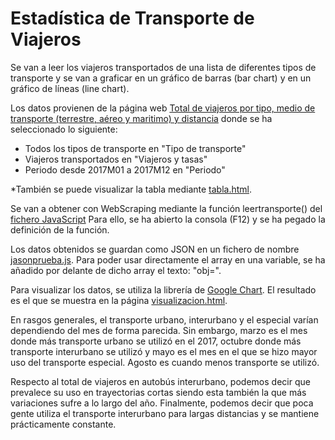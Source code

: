 # Estadística de Transporte de Viajeros
Se van a leer los viajeros transportados de una lista de diferentes tipos de transporte y se van a graficar en un gráfico de barras (bar chart) y en un gráfico de líneas (line chart).

Los datos provienen de la página web [Total de viajeros por tipo, medio de transporte (terrestre, aéreo y maritimo) y distancia](https://www.ine.es/jaxiT3/Tabla.htm?t=20239) donde se ha seleccionado lo siguiente:
- Todos los tipos de transporte en "Tipo de transporte"
- Viajeros transportados en "Viajeros y tasas"
- Periodo desde 2017M01 a 2017M12 en "Periodo"

*También se puede visualizar la tabla mediante [tabla.html](../geocoordenadas/tabla.html).

Se van a obtener con WebScraping mediante la función leertransporte() del [fichero JavaScript](../geocoordenadas/leertransporte.js)
Para ello, se ha abierto la consola (F12) y se ha pegado la definición de la función. 

Los datos obtenidos se guardan como JSON en un fichero de nombre [jasonprueba.js](../geocoordenadas/jasonprueba.js). Para poder usar directamente el array en una variable, se ha añadido por delante de dicho array el texto: "obj=".

Para visualizar los datos, se utiliza la librería de [Google Chart](https://developers.google.com/chart/). El resultado es el que se muestra en la página [visualizacion.html](../geocoordenadas/visualizacion.html).

En rasgos generales, el transporte urbano, interurbano y el especial varían dependiendo del mes de forma parecida. Sin embargo, marzo es el mes donde más transporte urbano se utilizó en el 2017, octubre donde más transporte interurbano se utilizó y mayo es el mes en el que se hizo mayor uso del transporte especial. Agosto es cuando menos transporte se utilizó.

Respecto al total de viajeros en autobús interurbano, podemos decir que prevalece su uso en trayectorias cortas siendo esta también la que más variaciones sufre a lo largo del año. Finalmente, podemos decir que poca gente utiliza el transporte interurbano para largas distancias y se mantiene prácticamente constante.

